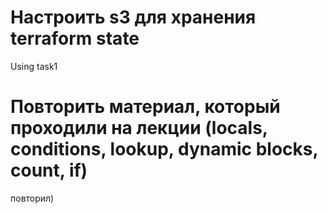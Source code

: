 # Настроить s3 для хранения terraform state

Using task1


# Повторить материал, который проходили на лекции (locals, conditions, lookup, dynamic blocks, count, if)

повторил) 